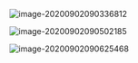 ![image-20200902090336812](C:\Users\multicampus\AppData\Roaming\Typora\typora-user-images\image-20200902090336812.png)

![image-20200902090502185](C:\Users\multicampus\AppData\Roaming\Typora\typora-user-images\image-20200902090502185.png)

![image-20200902090625468](C:\Users\multicampus\AppData\Roaming\Typora\typora-user-images\image-20200902090625468.png)